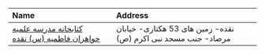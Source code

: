 | Name                                                    | Address                                                       |
|:--------------------------------------------------------|:--------------------------------------------------------------|
| [کتابخانه مدرسه علمیه خواهران فاطمیه (س) نقده](http://) | نقده- زمین های 53 هکتاری- خیابان مرصاد- جنب مسجد نبی اکرم (ص) |